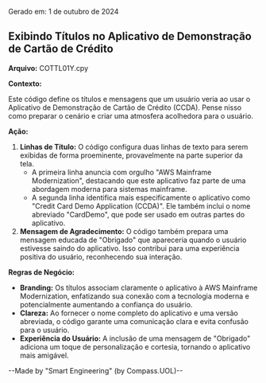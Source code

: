 Gerado em: 1 de outubro de 2024

##  Exibindo Títulos no Aplicativo de Demonstração de Cartão de Crédito

**Arquivo:**  COTTL01Y.cpy

**Contexto:**

Este código define os títulos e mensagens que um usuário veria ao usar o Aplicativo de Demonstração de Cartão de Crédito (CCDA). Pense nisso como preparar o cenário e criar uma atmosfera acolhedora para o usuário.

**Ação:**

1. **Linhas de Título:** O código configura duas linhas de texto para serem exibidas de forma proeminente, provavelmente na parte superior da tela. 
   - A primeira linha anuncia com orgulho "AWS Mainframe Modernization", destacando que este aplicativo faz parte de uma abordagem moderna para sistemas mainframe.
   - A segunda linha identifica mais especificamente o aplicativo como "Credit Card Demo Application (CCDA)". Ele também inclui o nome abreviado "CardDemo", que pode ser usado em outras partes do aplicativo.
2. **Mensagem de Agradecimento:** O código também prepara uma mensagem educada de "Obrigado" que apareceria quando o usuário estivesse saindo do aplicativo. Isso contribui para uma experiência positiva do usuário, reconhecendo sua interação.

**Regras de Negócio:**

* **Branding:** Os títulos associam claramente o aplicativo à AWS Mainframe Modernization, enfatizando sua conexão com a tecnologia moderna e potencialmente aumentando a confiança do usuário.
* **Clareza:** Ao fornecer o nome completo do aplicativo e uma versão abreviada, o código garante uma comunicação clara e evita confusão para o usuário.
* **Experiência do Usuário:** A inclusão de uma mensagem de "Obrigado" adiciona um toque de personalização e cortesia, tornando o aplicativo mais amigável.

--Made by "Smart Engineering" (by Compass.UOL)--